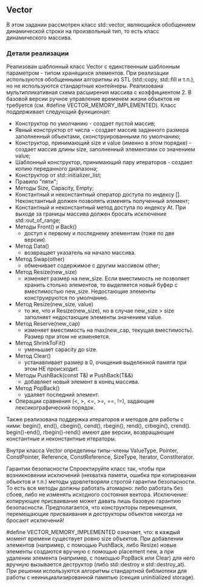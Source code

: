 ## Vector
 В этом задании рассмотрен класс std::vector, являющийся обобщением динамической строки на произвольный тип, то есть класс динамического массива.
 
### Детали реализации
Реализован шаблонный класс Vector с единственным шаблонным параметром - типом хранящихся элементов.
При реализации используются обобщенными алгоритмы из STL (std::copy, std::fill и т.п.), но не используются
стандартные контейнеры. Реализована мультипликативная схема расширения массива с коэффициентом 2. 
В базовой версии ручное управление временем жизни объектов не требуется (см. #define VECTOR_MEMORY_IMPLEMENTED). Класс поддерживает следующий функционал:
- Конструктор по умолчанию - создает пустой массив;
- Явный конструктор от числа - создает массив заданного размера заполненный объектами, сконструированными по умолчанию;
- Конструктор, принимающий size и value (именно в этом порядке) - создает массив длины size, заполненный элементами со значением value;
- Шаблонный конструктор, принимающий пару итераторов - создает копию переданного диапазона;
- Конструктор от std::initializer_list;
- Правило "пяти";
- Методы Size, Capacity, Empty;
- Константный и неконстантный оператор доступа по индексу []. Неконстантный должен позволять изменять полученный элемент;
- Константный и неконстантный метод доступа по индексу At. При выходе за границы массива должен бросать исключение std::out_of_range;
- Методы Front() и Back()
  - доступ к первому и последнему элементам (тоже по две версии).
- Метод Data()
  - возвращает указатель на начало массива.
- Метод Swap(other)
  - обменивает содержимое с другим массивом other;
- Метод Resize(new_size)
  - изменяет размер на new_size. Если вместимость не позволяет хранить столько элементов, то выделяется новый буфер с вместимостью new_size. Недостающие элементы конструируются по умолчанию.
- Метод Resize(new_size, value)
  - то же, что и Resize(new_size), но в случае new_size > size заполняет недостающие элементы значением value.
- Метод Reserve(new_cap)
  - изменяет вместимость на max(new_cap, текущая вместимость). Размер при этом не изменяется.
- Метод ShrinkToFit()
  - уменьшает capacity до size.
- Метод Clear()
  - устанавливает размер в 0, очищения выделенной памяти при этом НЕ происходит.
- Методы PushBack(const T&) и PushBack(T&&)
  - добавляет новый элемент в конец массива.
- Метод PopBack()
  - удаляет последний элемент.
- Операции сравнения (<, >, <=, >=, ==, !=), задающие лексикографический порядок.

Также реализована поддержка итераторов и методов для работы с ними: begin(), end(), cbegin(), cend(), rbegin(), rend(),
crbegin(), crend(). begin()-end(), rbegin()-rend() имеют две версии, возвращающие константные и неконстантные итераторы.

Внутри класса Vector определины типы-члены ValueType, Pointer, ConstPointer, Reference, ConstReference, SizeType, Iterator, ConstIterator.

Гарантии безопасности
Спроектируйте класс так, чтобы при возникновении исключений (нехватка памяти, ошибка при копировании объектов и т.п.) методы удовлетворяли
строгой гарантии безопасности. То есть все методы должны работать атомарно: либо работать без сбоев, либо не изменять исходного состояния вектора.
Исключение: копирующее присваивание может давать лишь базовую гарантию безопасности. Предполагается, что конструкторы перемещения, перемещающие присваивания и деструкторы объектов никогда не бросают исключений!

#define VECTOR_MEMORY_IMPLEMENTED означает, что:
в каждый момент времени существует ровно size объектов. При добавлении элементов (например, с помощью PushBack, либо Resize) новые элементы
создаются вручную с помощью placement new, а при удалении элемента (например, с помощью PopBack или Clear) для него вручную вызывается деструктор 
(либо std::destroy и std::destroy_at). При решении используются алгоритмы стандартной библиотеки для работы с неинициализированной памятью (секция uninitialized storage).
